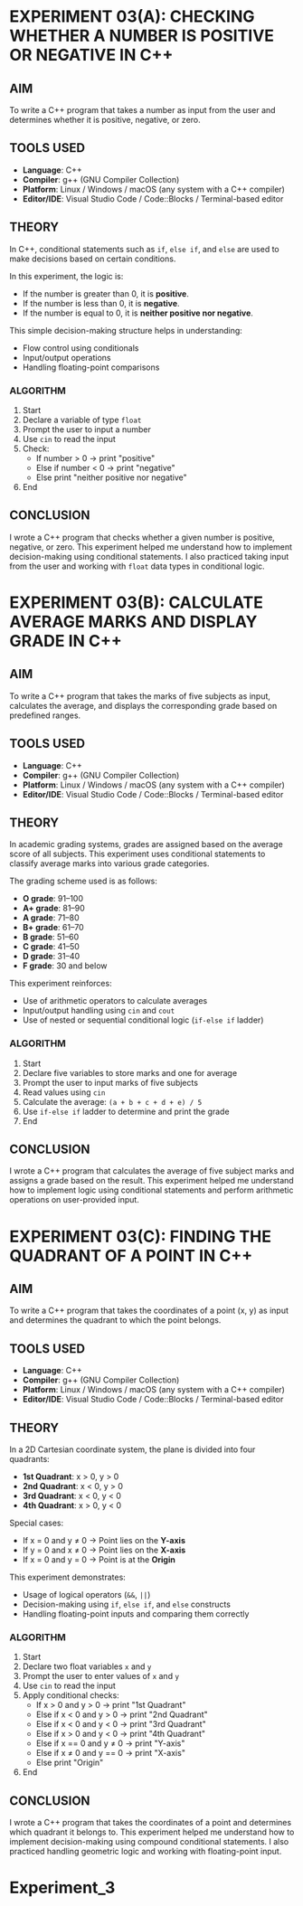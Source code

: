 
# EXPERIMENT 03(A): CHECKING WHETHER A NUMBER IS POSITIVE OR NEGATIVE IN C++

## AIM
To write a C++ program that takes a number as input from the user and determines whether it is positive, negative, or zero.

## TOOLS USED
- **Language**: C++
- **Compiler**: g++ (GNU Compiler Collection)
- **Platform**: Linux / Windows / macOS (any system with a C++ compiler)
- **Editor/IDE**: Visual Studio Code / Code::Blocks / Terminal-based editor

## THEORY
In C++, conditional statements such as `if`, `else if`, and `else` are used to make decisions based on certain conditions.

In this experiment, the logic is:
- If the number is greater than 0, it is **positive**.
- If the number is less than 0, it is **negative**.
- If the number is equal to 0, it is **neither positive nor negative**.

This simple decision-making structure helps in understanding:
- Flow control using conditionals
- Input/output operations
- Handling floating-point comparisons

### ALGORITHM
1. Start  
2. Declare a variable of type `float`  
3. Prompt the user to input a number  
4. Use `cin` to read the input  
5. Check:
   - If number > 0 → print "positive"
   - Else if number < 0 → print "negative"
   - Else print "neither positive nor negative"
6. End

## CONCLUSION
I wrote a C++ program that checks whether a given number is positive, negative, or zero. This experiment helped me understand how to implement decision-making using conditional statements. I also practiced taking input from the user and working with `float` data types in conditional logic.

# EXPERIMENT 03(B): CALCULATE AVERAGE MARKS AND DISPLAY GRADE IN C++

## AIM
To write a C++ program that takes the marks of five subjects as input, calculates the average, and displays the corresponding grade based on predefined ranges.

## TOOLS USED
- **Language**: C++
- **Compiler**: g++ (GNU Compiler Collection)
- **Platform**: Linux / Windows / macOS (any system with a C++ compiler)
- **Editor/IDE**: Visual Studio Code / Code::Blocks / Terminal-based editor

## THEORY
In academic grading systems, grades are assigned based on the average score of all subjects. This experiment uses conditional statements to classify average marks into various grade categories.

The grading scheme used is as follows:
- **O grade**: 91–100  
- **A+ grade**: 81–90  
- **A grade**: 71–80  
- **B+ grade**: 61–70  
- **B grade**: 51–60  
- **C grade**: 41–50  
- **D grade**: 31–40  
- **F grade**: 30 and below  

This experiment reinforces:
- Use of arithmetic operators to calculate averages
- Input/output handling using `cin` and `cout`
- Use of nested or sequential conditional logic (`if-else if` ladder)

### ALGORITHM
1. Start  
2. Declare five variables to store marks and one for average  
3. Prompt the user to input marks of five subjects  
4. Read values using `cin`  
5. Calculate the average: `(a + b + c + d + e) / 5`  
6. Use `if-else if` ladder to determine and print the grade  
7. End  

## CONCLUSION
I wrote a C++ program that calculates the average of five subject marks and assigns a grade based on the result. This experiment helped me understand how to implement logic using conditional statements and perform arithmetic operations on user-provided input.

# EXPERIMENT 03(C): FINDING THE QUADRANT OF A POINT IN C++

## AIM
To write a C++ program that takes the coordinates of a point (x, y) as input and determines the quadrant to which the point belongs.

## TOOLS USED
- **Language**: C++
- **Compiler**: g++ (GNU Compiler Collection)
- **Platform**: Linux / Windows / macOS (any system with a C++ compiler)
- **Editor/IDE**: Visual Studio Code / Code::Blocks / Terminal-based editor

## THEORY
In a 2D Cartesian coordinate system, the plane is divided into four quadrants:

- **1st Quadrant**: x > 0, y > 0  
- **2nd Quadrant**: x < 0, y > 0  
- **3rd Quadrant**: x < 0, y < 0  
- **4th Quadrant**: x > 0, y < 0  

Special cases:
- If x = 0 and y ≠ 0 → Point lies on the **Y-axis**  
- If y = 0 and x ≠ 0 → Point lies on the **X-axis**  
- If x = 0 and y = 0 → Point is at the **Origin**

This experiment demonstrates:
- Usage of logical operators (`&&`, `||`)
- Decision-making using `if`, `else if`, and `else` constructs
- Handling floating-point inputs and comparing them correctly

### ALGORITHM
1. Start  
2. Declare two float variables `x` and `y`  
3. Prompt the user to enter values of `x` and `y`  
4. Use `cin` to read the input  
5. Apply conditional checks:
   - If x > 0 and y > 0 → print "1st Quadrant"
   - Else if x < 0 and y > 0 → print "2nd Quadrant"
   - Else if x < 0 and y < 0 → print "3rd Quadrant"
   - Else if x > 0 and y < 0 → print "4th Quadrant"
   - Else if x == 0 and y ≠ 0 → print "Y-axis"
   - Else if x ≠ 0 and y == 0 → print "X-axis"
   - Else print "Origin"  
6. End

## CONCLUSION
I wrote a C++ program that takes the coordinates of a point and determines which quadrant it belongs to. This experiment helped me understand how to implement decision-making using compound conditional statements. I also practiced handling geometric logic and working with floating-point input.
# Experiment_3
